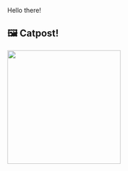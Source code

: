 Hello there!



## 🖼️ Catpost!

<sub>
    <img src="https://cdn2.thecatapi.com/images/bv6.jpg" height="256">
</sub>

